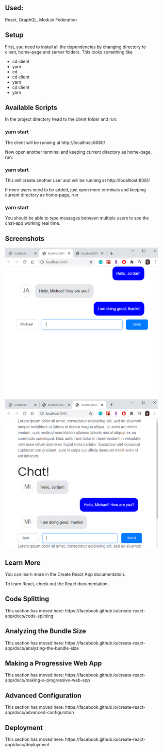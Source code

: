 <h2> Used: </h2>
<p> React, GraphQL, Module Federation </p>
<h2>Setup</h2>
<p>First, you need to install all the dependencies by changing directory to client, home-page and server folders. This looks something like</p>
<ul>
<li>cd client </li>
<li> yarn </li>
<li>cd ..</li>
<li>cd client </li>
<li> yarn </li>
<li>cd client </li>
<li> yarn </li>
</ul>

<h2> Available Scripts </h2>
<p>In the project directory head to the client folder and run: </p>
<h3>yarn start </h3>
<p>The client will be running at http://localhost:8080/ </p>
<p>Now open another terminal and keeping current directory as home-page, run: </p>
<h3>yarn start </h3>
<p>This will create another user and will be running at http://localhost:8081/ </p>
<p>If more users need to be added, just open more terminals and keeping current directory as home-page, run: </p>
<h3>yarn start </h3>
<p>You should be able to type messages between multiple users to see the chat-app working real time. </p>

<h2>Screenshots</h2>
<img src="./images/user1.png">
<img src="./images/user2.png">

<h2>Learn More</h2>
<p>You can learn more in the Create React App documentation. 

To learn React, check out the React documentation.
</p>
<h2> Code Splitting </h2>
<p>This section has moved here: https://facebook.github.io/create-react-app/docs/code-splitting </p>

<h2> Analyzing the Bundle Size </h2>
<p>This section has moved here: https://facebook.github.io/create-react-app/docs/analyzing-the-bundle-size </p>

<h2>Making a Progressive Web App </h2>
<p>This section has moved here: https://facebook.github.io/create-react-app/docs/making-a-progressive-web-app </p>

<h2>Advanced Configuration</h2>
<p>This section has moved here: https://facebook.github.io/create-react-app/docs/advanced-configuration</p>

<h2>Deployment</h2>
<p>This section has moved here: https://facebook.github.io/create-react-app/docs/deployment </p>


